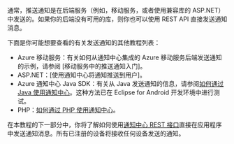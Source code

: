 

通常，推送通知是在后端服务（例如，移动服务，或者使用兼容库的 ASP.NET）中发送的。如果你的后端没有可用的库，则你也可以使用 REST API 直接发送通知消息。

下面是你可能想要查看的有关发送通知的其他教程列表：

- Azure 移动服务：有关如何从通知中心集成的 Azure 移动服务后端发送通知的示例，请参阅 [移动服务中的推送通知入门]。  
- ASP.NET：[使用通知中心将通知推送到用户]。
- Azure 通知中心 Java SDK：有关从 Java 发送通知的信息，请参阅[如何通过 Java 使用通知中心](/documentation/articles/notification-hubs-java-backend-how-to/)。这种方法已在 Eclipse for Android 开发环境中进行测试。
- PHP：[如何通过 PHP 使用通知中心](/documentation/articles/notification-hubs-php-backend-how-to/)。


在本教程的下一部分中，你将了解如何使用[通知中心 REST 接口](http://msdn.microsoft.com/zh-cn/library/windowsazure/dn223264.aspx)直接在应用程序中发送通知消息。所有已注册的设备将接收任何设备发送的通知。

<!---HONumber=82-->
